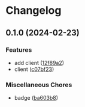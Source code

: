# Changelog

## 0.1.0 (2024-02-23)


### Features

* add client ([12f89a2](https://www.github.com/brokeyourbike/9psb-api-client-php/commit/12f89a24731a08fa9051fd05ee2b087453ac3269))
* client ([c07bf23](https://www.github.com/brokeyourbike/9psb-api-client-php/commit/c07bf23e433078efe8fb7b0c7128be5311f8bd53))


### Miscellaneous Chores

* badge ([ba603b8](https://www.github.com/brokeyourbike/9psb-api-client-php/commit/ba603b8bdb2ed8c71e1e6e5c94f342d72510d113))
